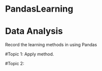 # PandasLearning
# Data Analysis
Record the learning methods in using Pandas 

#Topic 1: Apply method. 

#Topic 2:
